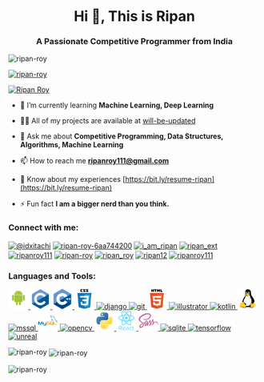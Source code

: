 <h1 align="center">Hi 👋, This is Ripan</h1>
<h3 align="center">A Passionate Competitive Programmer from India</h3>

<p align="left"> <img src="https://komarev.com/ghpvc/?username=ripan-roy&label=Profile%20views&color=0e75b6&style=flat" alt="ripan-roy" /> </p>

<p align="left"> <a href="https://github.com/ryo-ma/github-profile-trophy"><img src="https://github-profile-trophy.vercel.app/?username=ripan-roy" alt="ripan-roy" /></a> </p>

<p align="left"> <a href="https://twitter.com/IDxItachi?t=pjiPCDcqOHjPzsWEL-mNQg&s=09" target="blank"><img src="https://img.shields.io/twitter/follow/IDxItachi?logo=twitter&style=for-the-badge" alt="Ripan Roy" /></a> </p>

- 🌱 I’m currently learning **Machine Learning, Deep Learning**

- 👨‍💻 All of my projects are available at [will-be-updated](will-be-updated)

<!-- 📝 I regularly write articles on [here](will-be-updated) -->  

- 💬 Ask me about **Competitive Programming, Data Structures, Algorithms, Machine Learning**

- 📫 How to reach me **ripanroy111@gmail.com**

- 📄 Know about my experiences [https://bit.ly/resume-ripan](https://bit.ly/resume-ripan)

- ⚡ Fun fact **I am a bigger nerd than you think.**

<h3 align="left">Connect with me:</h3>
<p align="left">
<a href="https://twitter.com/IDxItachi?t=pjiPCDcqOHjPzsWEL-mNQg&s=09" target="blank"><img align="center" src="https://raw.githubusercontent.com/rahuldkjain/github-profile-readme-generator/master/src/images/icons/Social/twitter.svg" alt="@idxitachi" height="30" width="40" /></a>
<a href="https://linkedin.com/in/ripan-roy-6aa744200" target="blank"><img align="center" src="https://raw.githubusercontent.com/rahuldkjain/github-profile-readme-generator/master/src/images/icons/Social/linked-in-alt.svg" alt="ripan-roy-6aa744200" height="30" width="40" /></a>
<a href="https://instagram.com/i_am_ripan" target="blank"><img align="center" src="https://raw.githubusercontent.com/rahuldkjain/github-profile-readme-generator/master/src/images/icons/Social/instagram.svg" alt="i_am_ripan" height="30" width="40" /></a>
<a href="https://www.codechef.com/users/ripan_ext" target="blank"><img align="center" src="https://cdn.jsdelivr.net/npm/simple-icons@3.1.0/icons/codechef.svg" alt="ripan_ext" height="30" width="40" /></a>
<a href="https://www.hackerrank.com/ripanroy111" target="blank"><img align="center" src="https://raw.githubusercontent.com/rahuldkjain/github-profile-readme-generator/master/src/images/icons/Social/hackerrank.svg" alt="ripanroy111" height="30" width="40" /></a>
<a href="https://codeforces.com/profile/ripan-roy" target="blank"><img align="center" src="https://raw.githubusercontent.com/rahuldkjain/github-profile-readme-generator/master/src/images/icons/Social/codeforces.svg" alt="ripan-roy" height="30" width="40" /></a>
<a href="https://www.leetcode.com/ripan_roy" target="blank"><img align="center" src="https://raw.githubusercontent.com/rahuldkjain/github-profile-readme-generator/master/src/images/icons/Social/leet-code.svg" alt="ripan_roy" height="30" width="40" /></a>
<a href="https://www.hackerearth.com/ripan12" target="blank"><img align="center" src="https://raw.githubusercontent.com/rahuldkjain/github-profile-readme-generator/master/src/images/icons/Social/hackerearth.svg" alt="ripan12" height="30" width="40" /></a>
<a href="https://auth.geeksforgeeks.org/user/ripanroy111" target="blank"><img align="center" src="https://raw.githubusercontent.com/rahuldkjain/github-profile-readme-generator/master/src/images/icons/Social/geeks-for-geeks.svg" alt="ripanroy111" height="30" width="40" /></a>
</p>

<h3 align="left">Languages and Tools:</h3>
<p align="left"> <a href="https://developer.android.com" target="_blank" rel="noreferrer"> <img src="https://raw.githubusercontent.com/devicons/devicon/master/icons/android/android-original-wordmark.svg" alt="android" width="40" height="40"/> </a> <a href="https://www.cprogramming.com/" target="_blank" rel="noreferrer"> <img src="https://raw.githubusercontent.com/devicons/devicon/master/icons/c/c-original.svg" alt="c" width="40" height="40"/> </a> <a href="https://www.w3schools.com/cpp/" target="_blank" rel="noreferrer"> <img src="https://raw.githubusercontent.com/devicons/devicon/master/icons/cplusplus/cplusplus-original.svg" alt="cplusplus" width="40" height="40"/> </a> <a href="https://www.w3schools.com/css/" target="_blank" rel="noreferrer"> <img src="https://raw.githubusercontent.com/devicons/devicon/master/icons/css3/css3-original-wordmark.svg" alt="css3" width="40" height="40"/> </a> <a href="https://www.djangoproject.com/" target="_blank" rel="noreferrer"> <img src="https://cdn.worldvectorlogo.com/logos/django.svg" alt="django" width="40" height="40"/> </a> <a href="https://git-scm.com/" target="_blank" rel="noreferrer"> <img src="https://www.vectorlogo.zone/logos/git-scm/git-scm-icon.svg" alt="git" width="40" height="40"/> </a> <a href="https://www.w3.org/html/" target="_blank" rel="noreferrer"> <img src="https://raw.githubusercontent.com/devicons/devicon/master/icons/html5/html5-original-wordmark.svg" alt="html5" width="40" height="40"/> </a> <a href="https://www.adobe.com/in/products/illustrator.html" target="_blank" rel="noreferrer"> <img src="https://www.vectorlogo.zone/logos/adobe_illustrator/adobe_illustrator-icon.svg" alt="illustrator" width="40" height="40"/> </a> <a href="https://kotlinlang.org" target="_blank" rel="noreferrer"> <img src="https://www.vectorlogo.zone/logos/kotlinlang/kotlinlang-icon.svg" alt="kotlin" width="40" height="40"/> </a> <a href="https://www.linux.org/" target="_blank" rel="noreferrer"> <img src="https://raw.githubusercontent.com/devicons/devicon/master/icons/linux/linux-original.svg" alt="linux" width="40" height="40"/> </a> <a href="https://www.microsoft.com/en-us/sql-server" target="_blank" rel="noreferrer"> <img src="https://www.svgrepo.com/show/303229/microsoft-sql-server-logo.svg" alt="mssql" width="40" height="40"/> </a> <a href="https://www.mysql.com/" target="_blank" rel="noreferrer"> <img src="https://raw.githubusercontent.com/devicons/devicon/master/icons/mysql/mysql-original-wordmark.svg" alt="mysql" width="40" height="40"/> </a> <a href="https://opencv.org/" target="_blank" rel="noreferrer"> <img src="https://www.vectorlogo.zone/logos/opencv/opencv-icon.svg" alt="opencv" width="40" height="40"/> </a> <a href="https://www.python.org" target="_blank" rel="noreferrer"> <img src="https://raw.githubusercontent.com/devicons/devicon/master/icons/python/python-original.svg" alt="python" width="40" height="40"/> </a> <a href="https://reactjs.org/" target="_blank" rel="noreferrer"> <img src="https://raw.githubusercontent.com/devicons/devicon/master/icons/react/react-original-wordmark.svg" alt="react" width="40" height="40"/> </a> <a href="https://sass-lang.com" target="_blank" rel="noreferrer"> <img src="https://raw.githubusercontent.com/devicons/devicon/master/icons/sass/sass-original.svg" alt="sass" width="40" height="40"/> </a> <a href="https://www.sqlite.org/" target="_blank" rel="noreferrer"> <img src="https://www.vectorlogo.zone/logos/sqlite/sqlite-icon.svg" alt="sqlite" width="40" height="40"/> </a> <a href="https://www.tensorflow.org" target="_blank" rel="noreferrer"> <img src="https://www.vectorlogo.zone/logos/tensorflow/tensorflow-icon.svg" alt="tensorflow" width="40" height="40"/> </a> <a href="https://unrealengine.com/" target="_blank" rel="noreferrer"> <img src="https://raw.githubusercontent.com/kenangundogan/fontisto/036b7eca71aab1bef8e6a0518f7329f13ed62f6b/icons/svg/brand/unreal-engine.svg" alt="unreal" width="40" height="40"/> </a> </p>

<p><img align="left" src="https://github-readme-stats.vercel.app/api/top-langs?username=ripan-roy&show_icons=true&locale=en&layout=compact" alt="ripan-roy" /></p>

<p>&nbsp;<img align="center" src="https://github-readme-stats.vercel.app/api?username=ripan-roy&show_icons=true&locale=en" alt="ripan-roy" /></p>

<p><img align="center" src="https://github-readme-streak-stats.herokuapp.com/?user=ripan-roy&" alt="ripan-roy" /></p>
